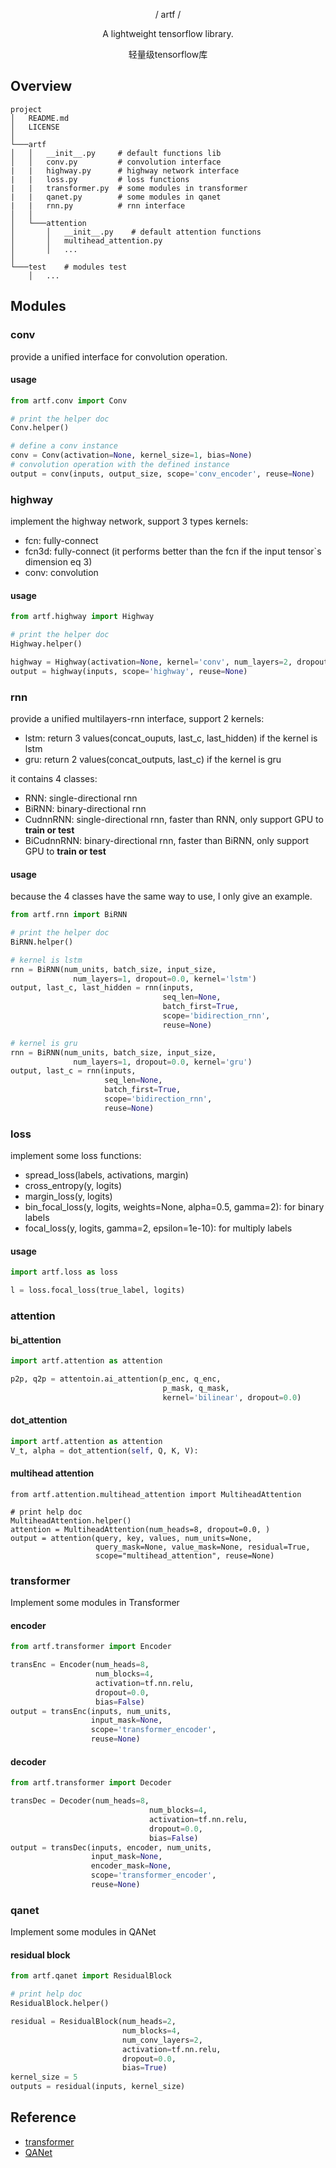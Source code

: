 <p align="center">/ artf /</p>

<p align="center">A lightweight tensorflow library.</p>

<p align="center">轻量级tensorflow库</p>

## Overview
```
project
│   README.md
│   LICENSE    
│
└───artf
│   │   __init__.py     # default functions lib
│   │   conv.py         # convolution interface 
|   |   highway.py      # highway network interface
|   |   loss.py         # loss functions
|   |   transformer.py  # some modules in transformer
|   |   qanet.py        # some modules in qanet
|   |   rnn.py          # rnn interface
│   │
│   └───attention
│       │   __init__.py    # default attention functions
│       │   multihead_attention.py
│       │   ...
│   
└───test    # modules test
    │   ...
```

## Modules

### conv
provide a unified interface for convolution operation.

#### usage
```python
from artf.conv import Conv

# print the helper doc
Conv.helper()

# define a conv instance
conv = Conv(activation=None, kernel_size=1, bias=None)
# convolution operation with the defined instance
output = conv(inputs, output_size, scope='conv_encoder', reuse=None)
```

### highway
implement the highway network, support 3 types kernels:
- fcn: fully-connect
- fcn3d: fully-connect (it performs better than the fcn if the input tensor`s dimension eq 3)
- conv: convolution

#### usage
```python
from artf.highway import Highway

# print the helper doc
Highway.helper()

highway = Highway(activation=None, kernel='conv', num_layers=2, dropout=0.0)
output = highway(inputs, scope='highway', reuse=None)
```

### rnn
provide a unified multilayers-rnn interface, support 2 kernels:
- lstm: return 3 values(concat_ouputs, last_c, last_hidden) if the kernel is lstm
- gru: return 2 values(concat_outputs, last_c) if the kernel is gru

it contains 4 classes:
- RNN: single-directional rnn
- BiRNN: binary-directional rnn
- CudnnRNN: single-directional rnn, faster than RNN, only support GPU to **train or test**
- BiCudnnRNN: binary-directional rnn, faster than BiRNN, only support GPU to **train or test**

#### usage
because the 4 classes have the same way to use, I only give an example.
```python
from artf.rnn import BiRNN

# print the helper doc
BiRNN.helper()

# kernel is lstm
rnn = BiRNN(num_units, batch_size, input_size,
              num_layers=1, dropout=0.0, kernel='lstm')
output, last_c, last_hidden = rnn(inputs,
                                  seq_len=None,
                                  batch_first=True,
                                  scope='bidirection_rnn',
                                  reuse=None)

# kernel is gru
rnn = BiRNN(num_units, batch_size, input_size,
              num_layers=1, dropout=0.0, kernel='gru')
output, last_c = rnn(inputs,
                     seq_len=None,
                     batch_first=True,
                     scope='bidirection_rnn',
                     reuse=None)
```

### loss
implement some loss functions:

- spread_loss(labels, activations, margin)
- cross_entropy(y, logits)
- margin_loss(y, logits)
- bin_focal_loss(y, logits, weights=None, alpha=0.5, gamma=2): for binary labels
- focal_loss(y, logits, gamma=2, epsilon=1e-10): for multiply labels

#### usage
```python
import artf.loss as loss

l = loss.focal_loss(true_label, logits)
```

### attention

#### bi_attention
```python
import artf.attention as attention

p2p, q2p = attentoin.ai_attention(p_enc, q_enc,
                                  p_mask, q_mask,
                                  kernel='bilinear', dropout=0.0)
```

#### dot_attention
```python
import artf.attention as attention
V_t, alpha = dot_attention(self, Q, K, V):
```

#### multihead attention
```python3
from artf.attention.multihead_attention import MultiheadAttention

# print help doc
MultiheadAttention.helper()
attention = MultiheadAttention(num_heads=8, dropout=0.0, )
output = attention(query, key, values, num_units=None,
                   query_mask=None, value_mask=None, residual=True,
                   scope="multihead_attention", reuse=None)
```

### transformer
Implement some modules in Transformer

#### encoder
```python
from artf.transformer import Encoder

transEnc = Encoder(num_heads=8,
                   num_blocks=4,
                   activation=tf.nn.relu,
                   dropout=0.0,
                   bias=False)
output = transEnc(inputs, num_units,
                  input_mask=None,
                  scope='transformer_encoder',
                  reuse=None)
```
#### decoder
```python
from artf.transformer import Decoder

transDec = Decoder(num_heads=8,
                               num_blocks=4,
                               activation=tf.nn.relu,
                               dropout=0.0,
                               bias=False)
output = transDec(inputs, encoder, num_units,
                  input_mask=None,
                  encoder_mask=None,
                  scope='transformer_encoder',
                  reuse=None)
```

### qanet
Implement some modules in QANet

#### residual block
```python
from artf.qanet import ResidualBlock

# print help doc
ResidualBlock.helper()

residual = ResidualBlock(num_heads=2,
                         num_blocks=4,
                         num_conv_layers=2,
                         activation=tf.nn.relu,
                         dropout=0.0,
                         bias=True)
kernel_size = 5
outputs = residual(inputs, kernel_size)

```

## Reference
- [transformer](https://github.com/Kyubyong/transformer)
- [QANet](https://github.com/NLPLearn/QANet)
